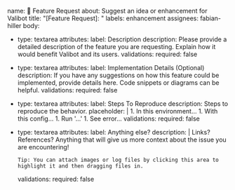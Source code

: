 name: 🚀 Feature Request
about: Suggest an idea or enhancement for Valibot
title: "[Feature Request]: "
labels: enhancement
assignees: fabian-hiller
body:
- type: textarea
  attributes:
    label: Description
    description: Please provide a detailed description of the feature you are requesting. Explain how it would benefit Valibot and its users.
  validations:
    required: false
- type: textarea
  attributes:
    label: Implementation Details (Optional)
    description: If you have any suggestions on how this feature could be implemented, provide details here. Code snippets or diagrams can be helpful.
  validations:
    required: false
- type: textarea
  attributes:
    label: Steps To Reproduce
    description: Steps to reproduce the behavior.
    placeholder: |
      1. In this environment...
      1. With this config...
      1. Run '...'
      1. See error...
  validations:
    required: false
- type: textarea
  attributes:
    label: Anything else?
    description: |
      Links? References? Anything that will give us more context about the issue you are encountering!

      Tip: You can attach images or log files by clicking this area to highlight it and then dragging files in.
  validations:
    required: false
